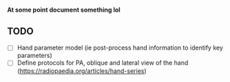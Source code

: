 #### At some point document something lol

## TODO

- [ ] Hand parameter model (ie post-process hand information to identify key parameters)
- [ ] Define protocols for PA, oblique and lateral view of the hand (https://radiopaedia.org/articles/hand-series)